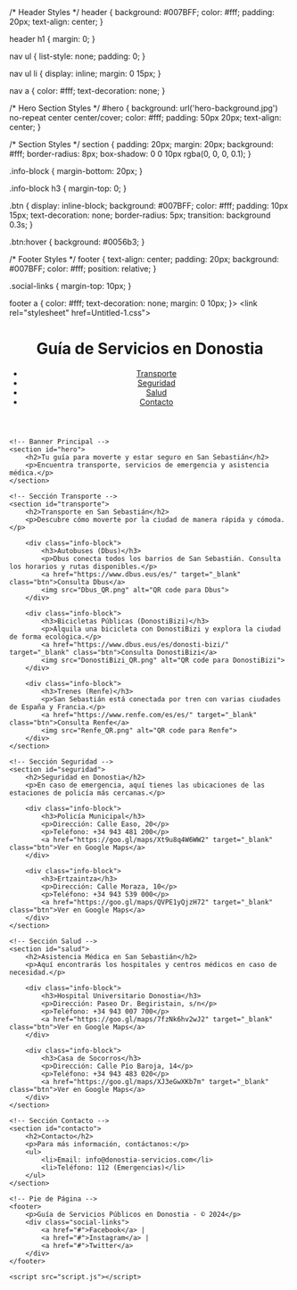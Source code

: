 <!DOCTYPE html>
<html lang="es">
<head><link rel="stylesheet" href=/* General Styles */
body {
    font-family: Arial, sans-serif;
    line-height: 1.6;
    margin: 0;
    padding: 0;
    background-color: #e1e1e3;
    color: #333;
}

/* Header Styles */
header {
    background: #007BFF;
    color: #fff;
    padding: 20px;
    text-align: center;
}

header h1 {
    margin: 0;
}

nav ul {
    list-style: none;
    padding: 0;
}

nav ul li {
    display: inline;
    margin: 0 15px;
}

nav a {
    color: #fff;
    text-decoration: none;
}

/* Hero Section Styles */
#hero {
    background: url('hero-background.jpg') no-repeat center center/cover;
    color: #fff;
    padding: 50px 20px;
    text-align: center;
}

/* Section Styles */
section {
    padding: 20px;
    margin: 20px;
    background: #fff;
    border-radius: 8px;
    box-shadow: 0 0 10px rgba(0, 0, 0, 0.1);
}

.info-block {
    margin-bottom: 20px;
}

.info-block h3 {
    margin-top: 0;
}

.btn {
    display: inline-block;
    background: #007BFF;
    color: #fff;
    padding: 10px 15px;
    text-decoration: none;
    border-radius: 5px;
    transition: background 0.3s;
}

.btn:hover {
    background: #0056b3;
}

/* Footer Styles */
footer {
    text-align: center;
    padding: 20px;
    background: #007BFF;
    color: #fff;
    position: relative;
}

.social-links {
    margin-top: 10px;
}

footer a {
    color: #fff;
    text-decoration: none;
    margin: 0 10px;
}>
    <meta charset="UTF-8">
    <meta name="viewport" content="width=device-width, initial-scale=1.0">
    <meta name="description" content="Guía de Servicios Públicos en Donostia: Transporte, Seguridad y Salud">
    <title>Guía de Servicios en Donostia</title>
    <link rel="stylesheet" href=Untitled-1.css">
</head>
<body>
    <!-- Encabezado -->
    <header>
        <h1>Guía de Servicios en Donostia</h1>
        <nav>
            <ul>
                <li><a href="#transporte">Transporte</a></li>
                <li><a href="#seguridad">Seguridad</a></li>
                <li><a href="#salud">Salud</a></li>
                <li><a href="#contacto">Contacto</a></li>
            </ul>
        </nav>
    </header>

    <!-- Banner Principal -->
    <section id="hero">
        <h2>Tu guía para moverte y estar seguro en San Sebastián</h2>
        <p>Encuentra transporte, servicios de emergencia y asistencia médica.</p>
    </section>

    <!-- Sección Transporte -->
    <section id="transporte">
        <h2>Transporte en San Sebastián</h2>
        <p>Descubre cómo moverte por la ciudad de manera rápida y cómoda.</p>

        <div class="info-block">
            <h3>Autobuses (Dbus)</h3>
            <p>Dbus conecta todos los barrios de San Sebastián. Consulta los horarios y rutas disponibles.</p>
            <a href="https://www.dbus.eus/es/" target="_blank" class="btn">Consulta Dbus</a>
            <img src="Dbus_QR.png" alt="QR code para Dbus">
        </div>

        <div class="info-block">
            <h3>Bicicletas Públicas (DonostiBizi)</h3>
            <p>Alquila una bicicleta con DonostiBizi y explora la ciudad de forma ecológica.</p>
            <a href="https://www.dbus.eus/es/donosti-bizi/" target="_blank" class="btn">Consulta DonostiBizi</a>
            <img src="DonostiBizi_QR.png" alt="QR code para DonostiBizi">
        </div>

        <div class="info-block">
            <h3>Trenes (Renfe)</h3>
            <p>San Sebastián está conectada por tren con varias ciudades de España y Francia.</p>
            <a href="https://www.renfe.com/es/es/" target="_blank" class="btn">Consulta Renfe</a>
            <img src="Renfe_QR.png" alt="QR code para Renfe">
        </div>
    </section>

    <!-- Sección Seguridad -->
    <section id="seguridad">
        <h2>Seguridad en Donostia</h2>
        <p>En caso de emergencia, aquí tienes las ubicaciones de las estaciones de policía más cercanas.</p>

        <div class="info-block">
            <h3>Policía Municipal</h3>
            <p>Dirección: Calle Easo, 20</p>
            <p>Teléfono: +34 943 481 200</p>
            <a href="https://goo.gl/maps/Xt9u8q4W6WW2" target="_blank" class="btn">Ver en Google Maps</a>
        </div>

        <div class="info-block">
            <h3>Ertzaintza</h3>
            <p>Dirección: Calle Moraza, 10</p>
            <p>Teléfono: +34 943 539 000</p>
            <a href="https://goo.gl/maps/QVPE1yQjzH72" target="_blank" class="btn">Ver en Google Maps</a>
        </div>
    </section>

    <!-- Sección Salud -->
    <section id="salud">
        <h2>Asistencia Médica en San Sebastián</h2>
        <p>Aquí encontrarás los hospitales y centros médicos en caso de necesidad.</p>

        <div class="info-block">
            <h3>Hospital Universitario Donostia</h3>
            <p>Dirección: Paseo Dr. Begiristain, s/n</p>
            <p>Teléfono: +34 943 007 700</p>
            <a href="https://goo.gl/maps/7fzNk6hv2wJ2" target="_blank" class="btn">Ver en Google Maps</a>
        </div>

        <div class="info-block">
            <h3>Casa de Socorros</h3>
            <p>Dirección: Calle Pío Baroja, 14</p>
            <p>Teléfono: +34 943 483 020</p>
            <a href="https://goo.gl/maps/XJ3eGwXKb7m" target="_blank" class="btn">Ver en Google Maps</a>
        </div>
    </section>

    <!-- Sección Contacto -->
    <section id="contacto">
        <h2>Contacto</h2>
        <p>Para más información, contáctanos:</p>
        <ul>
            <li>Email: info@donostia-servicios.com</li>
            <li>Teléfono: 112 (Emergencias)</li>
        </ul>
    </section>

    <!-- Pie de Página -->
    <footer>
        <p>Guía de Servicios Públicos en Donostia - © 2024</p>
        <div class="social-links">
            <a href="#">Facebook</a> |
            <a href="#">Instagram</a> |
            <a href="#">Twitter</a>
        </div>
    </footer>

    <script src="script.js"></script>
</body>
</html>
